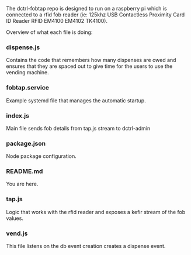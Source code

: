 The dctrl-fobtap repo is designed to run on a raspberry pi which is connected to a rfid fob reader
(ie: 125khz USB Contactless Proximity Card ID Reader RFID EM4100 EM4102 TK4100).

Overview of what each file is doing:

### dispense.js
Contains the code that remembers how many dispenses are owed and ensures that they are spaced out to give time for the users to use the vending machine.

### fobtap.service
Example systemd file that manages the automatic startup.

### index.js
Main file sends fob details from tap.js stream to dctrl-admin

### package.json
Node package configuration.

### README.md
You are here.

### tap.js
Logic that works with the rfid reader and exposes a kefir stream of the fob values.

### vend.js
This file listens on the db event creation creates a dispense event.
